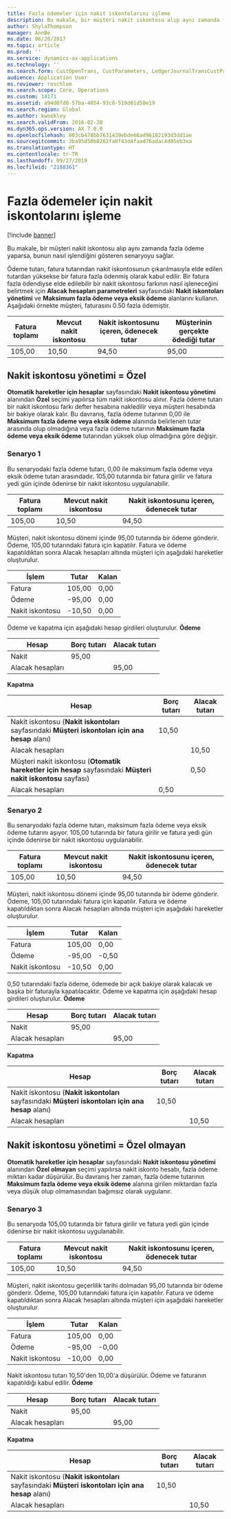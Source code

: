 ```yaml
---
title: Fazla ödemeler için nakit iskontolarını işleme
description: Bu makale, bir müşteri nakit iskontosu alıp aynı zamanda fazla ödeme yaparsa, bunun nasıl işlendiğini gösteren senaryoyu sağlar.
author: ShylaThompson
manager: AnnBe
ms.date: 06/20/2017
ms.topic: article
ms.prod: ''
ms.service: dynamics-ax-applications
ms.technology: ''
ms.search.form: CustOpenTrans, CustParameters, LedgerJournalTransCustPaym, LedgerJournalTransVendPaym, VendOpenTrans, VendParameters
audience: Application User
ms.reviewer: roschlom
ms.search.scope: Core, Operations
ms.custom: 14171
ms.assetid: a94d0fd0-57ba-4054-93c8-519d01d50e19
ms.search.region: Global
ms.author: kweekley
ms.search.validFrom: 2016-02-28
ms.dyn365.ops.version: AX 7.0.0
ms.openlocfilehash: 803cb478bb7631439ebde66ad96182193d3dd1ae
ms.sourcegitcommit: 3ba95d50b8262fa0f43d4faad76adac4d05eb3ea
ms.translationtype: HT
ms.contentlocale: tr-TR
ms.lasthandoff: 09/27/2019
ms.locfileid: "2188361"
---
```

# <a name="handling-cash-discounts-for-overpayments"></a>Fazla ödemeler için nakit iskontolarını işleme

[!include [banner](../includes/banner.md)]

Bu makale, bir müşteri nakit iskontosu alıp aynı zamanda fazla ödeme yaparsa, bunun nasıl işlendiğini gösteren senaryoyu sağlar. 

Ödeme tutarı, fatura tutarından nakit iskontosunun çıkarılmasıyla elde edilen tutardan yüksekse bir fatura fazla ödenmiş olarak kabul edilir. Bir fatura fazla ödendiyse elde edilebilir bir nakit iskontosu farkının nasıl işleneceğini belirtmek için **Alacak hesapları parametreleri** sayfasındaki **Nakit iskontoları yönetimi** ve **Maksimum fazla ödeme veya eksik ödeme** alanlarını kullanın. Aşağıdaki örnekte müşteri, faturasını 0.50 fazla ödemiştir.

| Fatura toplamı | Mevcut nakit iskontosu | Nakit iskontosunu içeren, ödenecek tutar | Müşterinin gerçekte ödediği tutar |
|---------------|-------------------------|-----------------------------------------------------|-----------------------------------|
| 105,00        | 10,50                   | 94,50                                               | 95,00                             |

## <a name="cash-discount-administration--specific"></a>Nakit iskontosu yönetimi = Özel
**Otomatik hareketler için hesaplar** sayfasındaki **Nakit iskontosu yönetimi** alanından **Özel** seçimi yapılırsa tüm nakit iskontosu alınır. Fazla ödeme tutarı bir nakit iskontosu farkı defter hesabına nakledilir veya müşteri hesabında bir bakiye olarak kalır. Bu davranış, fazla ödeme tutarının 0,00 ile **Maksimum fazla ödeme veya eksik ödeme** alanında belirlenen tutar arasında olup olmadığına veya fazla ödeme tutarının **Maksimum fazla ödeme veya eksik ödeme** tutarından yüksek olup olmadığına göre değişir.

### <a name="scenario-1"></a>Senaryo 1

Bu senaryodaki fazla ödeme tutarı, 0,00 ile maksimum fazla ödeme veya eksik ödeme tutarı arasındadır. 105,00 tutarında bir fatura girilir ve fatura yedi gün içinde ödenirse bir nakit iskontosu uygulanabilir.

| Fatura toplamı | Mevcut nakit iskontosu | Nakit iskontosunu içeren, ödenecek tutar |
|---------------|-------------------------|-----------------------------------------------------|
| 105,00        | 10,50                   | 94,50                                               |

Müşteri, nakit iskontosu dönemi içinde 95,00 tutarında bir ödeme gönderir. Ödeme, 105,00 tutarındaki fatura için kapatılır. Fatura ve ödeme kapatıldıktan sonra Alacak hesapları altında müşteri için aşağıdaki hareketler oluşturulur.

| İşlem   | Tutar | Kalan |
|---------------|--------|---------|
| Fatura       | 105,00 | 0,00    |
| Ödeme       | -95,00 | 0,00    |
| Nakit iskontosu | -10,50 | 0,00    |

Ödeme ve kapatma için aşağıdaki hesap girdileri oluşturulur. **Ödeme**

| Hesap             | Borç tutarı | Alacak tutarı |
|---------------------|--------------|---------------|
| Nakit                | 95,00        |               |
| Alacak hesapları |              | 95,00         |

**Kapatma**

| Hesap                                                                                                          | Borç tutarı | Alacak tutarı |
|------------------------------------------------------------------------------------------------------------------|--------------|---------------|
| Nakit iskontosu (**Nakit iskontoları** sayfasındaki **Müşteri iskontoları için ana hesap** alanı)                 | 10,50        |               |
| Alacak hesapları                                                                                              |              | 10,50         |
| Müşteri nakit iskontosu (**Otomatik hareketler için hesap** sayfasındaki **Müşteri nakit iskontosu** sayfası) |              | 0,50          |
| Alacak hesapları                                                                                              | 0,50         |               |

### <a name="scenario-2"></a>Senaryo 2

Bu senaryodaki fazla ödeme tutarı, maksimum fazla ödeme veya eksik ödeme tutarını aşıyor. 105,00 tutarında bir fatura girilir ve fatura yedi gün içinde ödenirse bir nakit iskontosu uygulanabilir.

| Fatura toplamı | Mevcut nakit iskontosu | Nakit iskontosunu içeren, ödenecek tutar |
|---------------|-------------------------|-----------------------------------------------------|
| 105,00        | 10,50                   | 94,50                                               |

Müşteri, nakit iskontosu dönemi içinde 95,00 tutarında bir ödeme gönderir. Ödeme, 105,00 tutarındaki fatura için kapatılır. Fatura ve ödeme kapatıldıktan sonra Alacak hesapları altında müşteri için aşağıdaki hareketler oluşturulur.

| İşlem   | Tutar | Kalan |
|---------------|--------|---------|
| Fatura       | 105,00 | 0,00    |
| Ödeme       | -95,00 | -0,50   |
| Nakit iskontosu | -10,50 | 0,00    |

0,50 tutarındaki fazla ödeme, ödemede bir açık bakiye olarak kalacak ve başka bir faturayla kapatılacaktır. Ödeme ve kapatma için aşağıdaki hesap girdileri oluşturulur. **Ödeme**

| Hesap             | Borç tutarı | Alacak tutarı |
|---------------------|--------------|---------------|
| Nakit                | 95,00        |               |
| Alacak hesapları |              | 95,00         |

**Kapatma**

| Hesap                                                                                          | Borç tutarı | Alacak tutarı |
|--------------------------------------------------------------------------------------------------|--------------|---------------|
| Nakit iskontosu (**Nakit iskontoları** sayfasındaki **Müşteri iskontoları için ana hesap** alanı) | 10,50        |               |
| Alacak hesapları                                                                              |              | 10,50         |

## <a name="cash-discount-administration--unspecific"></a>Nakit iskontosu yönetimi = Özel olmayan
**Otomatik hareketler için hesaplar** sayfasındaki **Nakit iskontosu yönetimi** alanından **Özel olmayan** seçimi yapılırsa nakit iskonto hesabı, fazla ödeme miktarı kadar düşürülür. Bu davranış her zaman, fazla ödeme tutarının **Maksimum fazla ödeme veya eksik ödeme** alanına girilen miktardan fazla veya düşük olup olmamasından bağımsız olarak uygulanır.

### <a name="scenario-3"></a>Senaryo 3

Bu senaryoda 105,00 tutarında bir fatura girilir ve fatura yedi gün içinde ödenirse bir nakit iskontosu uygulanabilir.

| Fatura toplamı | Mevcut nakit iskontosu | Nakit iskontosunu içeren, ödenecek tutar |
|---------------|-------------------------|-----------------------------------------------------|
| 105,00        | 10,50                   | 94,50                                               |

Müşteri, nakit iskontosu geçerlilik tarihi dolmadan 95,00 tutarında bir ödeme gönderir. Ödeme, 105,00 tutarındaki fatura için kapatılır. Fatura ve ödeme kapatıldıktan sonra Alacak hesapları altında müşteri için aşağıdaki hareketler oluşturulur.

| İşlem   | Tutar | Kalan |
|---------------|--------|---------|
| Fatura       | 105,00 | 0,00    |
| Ödeme       | -95,00 | -0,00   |
| Nakit iskontosu | -10,00 | 0,00    |

Nakit iskontosu tutarı 10,50'den 10,00'a düşürülür. Ödeme ve faturanın kapatıldığı kabul edilir. **Ödeme**

| Hesap             | Borç tutarı | Alacak tutarı |
|---------------------|--------------|---------------|
| Nakit                | 95,00        |               |
| Alacak hesapları |              | 95,00         |

**Kapatma**

| Hesap                                                                                          | Borç tutarı | Alacak tutarı |
|--------------------------------------------------------------------------------------------------|--------------|---------------|
| Nakit iskontosu (**Nakit iskontoları** sayfasındaki **Müşteri iskontoları için ana hesap** alanı) | 10,50        |               |
| Alacak hesapları                                                                              |              | 10,50         |





